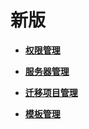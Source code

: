 # 新版<a name="sms_03_0031"></a>

-   **[权限管理](权限管理-0.md)**  

-   **[服务器管理](服务器管理.md)**  

-   **[迁移项目管理](迁移项目管理.md)**  

-   **[模板管理](模板管理-2.md)**  


